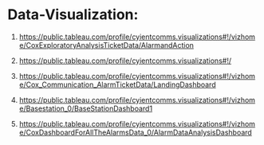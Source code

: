 # Data-Visualization:

1)  https://public.tableau.com/profile/cyientcomms.visualizations#!/vizhome/CoxExploratoryAnalysisTicketData/AlarmandAction

2)  https://public.tableau.com/profile/cyientcomms.visualizations#!/

3)  https://public.tableau.com/profile/cyientcomms.visualizations#!/vizhome/Cox_Communication_AlarmTicketData/LandingDashboard

4)  https://public.tableau.com/profile/cyientcomms.visualizations#!/vizhome/Basestation_0/BaseStationDashboard1

5)  https://public.tableau.com/profile/cyientcomms.visualizations#!/vizhome/CoxDashboardForAllTheAlarmsData_0/AlarmDataAnalysisDashboard
